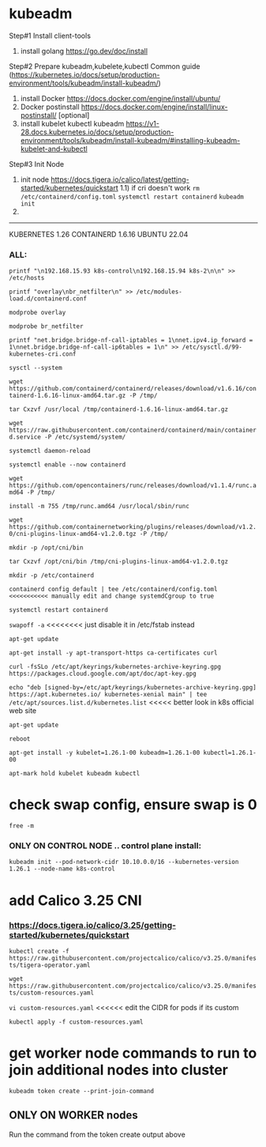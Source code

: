 # kubeadm

Step#1
Install client-tools

1) install golang https://go.dev/doc/install

Step#2
Prepare kubeadm,kubelete,kubectl 
Common guide (https://kubernetes.io/docs/setup/production-environment/tools/kubeadm/install-kubeadm/)
1) install Docker https://docs.docker.com/engine/install/ubuntu/
2) Docker postinstall https://docs.docker.com/engine/install/linux-postinstall/ [optional]
3) install kubelet kubectl kubeadm https://v1-28.docs.kubernetes.io/docs/setup/production-environment/tools/kubeadm/install-kubeadm/#installing-kubeadm-kubelet-and-kubectl

Step#3
Init Node
1) init node https://docs.tigera.io/calico/latest/getting-started/kubernetes/quickstart
  1.1) if cri doesn't work
     `rm /etc/containerd/config.toml`
     `systemctl restart containerd`
     `kubeadm init`
2)  


---------------------------------------------------------------------------------------------------

KUBERNETES 1.26
CONTAINERD 1.6.16
UBUNTU 22.04

### ALL: 

`printf "\n192.168.15.93 k8s-control\n192.168.15.94 k8s-2\n\n" >> /etc/hosts`

`printf "overlay\nbr_netfilter\n" >> /etc/modules-load.d/containerd.conf`

`modprobe overlay`

`modprobe br_netfilter`

`printf "net.bridge.bridge-nf-call-iptables = 1\nnet.ipv4.ip_forward = 1\nnet.bridge.bridge-nf-call-ip6tables = 1\n" >> /etc/sysctl.d/99-kubernetes-cri.conf`

`sysctl --system`

`wget https://github.com/containerd/containerd/releases/download/v1.6.16/containerd-1.6.16-linux-amd64.tar.gz -P /tmp/`

`tar Cxzvf /usr/local /tmp/containerd-1.6.16-linux-amd64.tar.gz`

`wget https://raw.githubusercontent.com/containerd/containerd/main/containerd.service -P /etc/systemd/system/`

`systemctl daemon-reload`

`systemctl enable --now containerd`

`wget https://github.com/opencontainers/runc/releases/download/v1.1.4/runc.amd64 -P /tmp/`

`install -m 755 /tmp/runc.amd64 /usr/local/sbin/runc`

`wget https://github.com/containernetworking/plugins/releases/download/v1.2.0/cni-plugins-linux-amd64-v1.2.0.tgz -P /tmp/`

`mkdir -p /opt/cni/bin`

`tar Cxzvf /opt/cni/bin /tmp/cni-plugins-linux-amd64-v1.2.0.tgz`


`mkdir -p /etc/containerd`

`containerd config default | tee /etc/containerd/config.toml   <<<<<<<<<<< manually edit and change systemdCgroup to true`

`systemctl restart containerd`

`swapoff -a`  <<<<<<<< just disable it in /etc/fstab instead

`apt-get update`

`apt-get install -y apt-transport-https ca-certificates curl`


`curl -fsSLo /etc/apt/keyrings/kubernetes-archive-keyring.gpg https://packages.cloud.google.com/apt/doc/apt-key.gpg`

`echo "deb [signed-by=/etc/apt/keyrings/kubernetes-archive-keyring.gpg] https://apt.kubernetes.io/ kubernetes-xenial main" | tee /etc/apt/sources.list.d/kubernetes.list` <<<<< better look in k8s official web site


`apt-get update`

`reboot`

`apt-get install -y kubelet=1.26.1-00 kubeadm=1.26.1-00 kubectl=1.26.1-00`

`apt-mark hold kubelet kubeadm kubectl`

# check swap config, ensure swap is 0
`free -m`


### ONLY ON CONTROL NODE .. control plane install:
`kubeadm init --pod-network-cidr 10.10.0.0/16 --kubernetes-version 1.26.1 --node-name k8s-control`


# add Calico 3.25 CNI 
### https://docs.tigera.io/calico/3.25/getting-started/kubernetes/quickstart
`kubectl create -f https://raw.githubusercontent.com/projectcalico/calico/v3.25.0/manifests/tigera-operator.yaml`

`wget https://raw.githubusercontent.com/projectcalico/calico/v3.25.0/manifests/custom-resources.yaml`

`vi custom-resources.yaml` <<<<<< edit the CIDR for pods if its custom

`kubectl apply -f custom-resources.yaml`

# get worker node commands to run to join additional nodes into cluster

`kubeadm token create --print-join-command`


## ONLY ON WORKER nodes
Run the command from the token create output above
